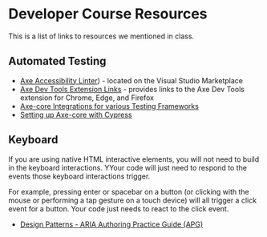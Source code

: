# Developer Course Resources

This is a list of links to resources we mentioned in class.

## Automated Testing

* [Axe Accessibility Linter](https://marketplace.visualstudio.com/items?itemName=deque-systems.vscode-axe-linter)) - located on the Visual Studio Marketplace
* [Axe Dev Tools Extension Links](https://www.deque.com/axe/browser-extensions/)  - provides links to the Axe Dev Tools extension for Chrome, Edge, and Firefox
* [Axe-core Integrations for various Testing Frameworks](https://www.deque.com/axe/core-documentation/integrations/)
* [Setting up Axe-core with Cypress](https://timdeschryver.dev/blog/setting-up-cypress-with-axe-for-accessibility#set-up)

## Keyboard

If you are using native HTML interactive elements, you will not need to build in the keyboard interactions. YYour code will just need to respond to the events those keyboard interactions trigger.

For example, pressing enter or spacebar on a button (or clicking with the mouse or performing a tap gesture on a touch device) will all trigger a click event for a button. Your code just needs to react to the click event.

* [Design Patterns - ARIA Authoring Practice Guide (APG)](https://www.w3.org/WAI/ARIA/apg/patterns/)